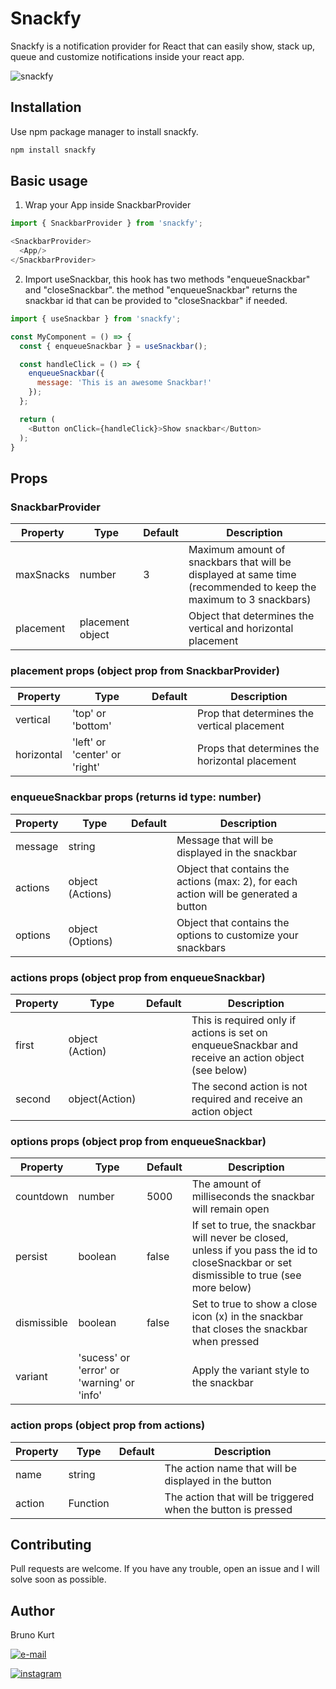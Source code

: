 # Snackfy

Snackfy is a notification provider for React that can easily show, stack up, queue and customize notifications inside your react app.

![snackfy](https://user-images.githubusercontent.com/31192708/92314503-ba781000-efae-11ea-8524-045dc61b9568.gif)

## Installation

Use npm package manager to install snackfy.

```bash
npm install snackfy
```

## Basic usage

1) Wrap your App inside SnackbarProvider
```javascript
import { SnackbarProvider } from 'snackfy';

<SnackbarProvider>
  <App/>
</SnackbarProvider>
```

2) Import useSnackbar, this hook has two methods "enqueueSnackbar" and "closeSnackbar". the method "enqueueSnackbar" returns the snackbar id that can be provided to "closeSnackbar" if needed.
```javascript
import { useSnackbar } from 'snackfy';

const MyComponent = () => {
  const { enqueueSnackbar } = useSnackbar();

  const handleClick = () => {
    enqueueSnackbar({
      message: 'This is an awesome Snackbar!'
    });
  };

  return (
    <Button onClick={handleClick}>Show snackbar</Button>
  );
}
```

## Props

### SnackbarProvider
| Property  |  Type | Default | Description |
| ------------------- | ------------------- | ------------------- | ------------------- |
| maxSnacks | number | 3 | Maximum amount of snackbars that will be displayed at same time (recommended to keep the maximum to 3 snackbars) |
| placement | placement object |  | Object that determines the vertical and horizontal placement |

### placement props (object prop from SnackbarProvider)
| Property  |  Type | Default | Description |
| ------------------- | ------------------- | ------------------- | ------------------- |
| vertical | 'top' or 'bottom' | | Prop that determines the vertical placement |
| horizontal | 'left' or 'center' or 'right' |  | Props that determines the horizontal placement |

### enqueueSnackbar props (returns id type: number)
| Property  |  Type | Default | Description |
| ------------------- | ------------------- | ------------------- | ------------------- |
|  message |  string |  |  Message that will be displayed in the snackbar |
|  actions |  object (Actions) |  |  Object that contains the actions (max: 2), for each action will be generated a button |
|  options |  object (Options) |  |  Object that contains the options to customize your snackbars |

### actions props (object prop from enqueueSnackbar)
| Property  |  Type | Default | Description |
| ------------------- | ------------------- | ------------------- | ------------------- |
|  first |  object (Action)|  | This is required only if actions is set on enqueueSnackbar and receive an action object (see below) |
|  second |  object(Action) |  | The second action is not required and receive an action object |

### options props (object prop from enqueueSnackbar)
| Property  |  Type | Default | Description |
| ------------------- | ------------------- | ------------------- | ------------------- |
| countdown |  number | 5000 | The amount of milliseconds the snackbar will remain open |
| persist | boolean | false | If set to true, the snackbar will never be closed, unless if you pass the id to closeSnackbar or set dismissible to true (see more below) |
| dismissible | boolean | false | Set to true to show a close icon (x) in the snackbar that closes the snackbar when pressed|
| variant |  'sucess' or 'error' or 'warning' or 'info' | | Apply the variant style to the snackbar |

### action props (object prop from actions)
| Property  |  Type | Default | Description |
| ------------------- | ------------------- | ------------------- | ------------------- |
|  name |  string|  | The action name that will be displayed in the button |
|  action |  Function |  | The action that will be triggered when the button is pressed |

## Contributing
Pull requests are welcome. If you have any trouble, open an issue and I will solve soon as possible.

## Author

Bruno Kurt

[![e-mail](https://ssl.gstatic.com/ui/v1/icons/mail/rfr/logo_gmail_lockup_dark_1x.png)](mailto:brunojkurt@gmail.com)

[![instagram](https://www.instagram.com/static/images/web/mobile_nav_type_logo.png/735145cfe0a4.png)](https://www.instagram.com/bruno_kurt/)